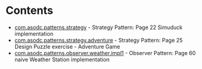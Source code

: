 # Contents
- [com.asodc.patterns.strategy](src/main/java/com/asodc/patterns/strategy) - Strategy Pattern: Page 22 Simuduck implementation
- [com.asodc.patterns.strategy.adventure](src/main/java/com/asodc/patterns/strategy/adventure) - Strategy Pattern: Page 25 Design Puzzle exercise - Adventure Game
- [com.asodc.patterns.observer.weather.impl1](src/main/java/com/asodc/patterns/observer) - Observer Pattern: Page 60 naive Weather Station implementation
